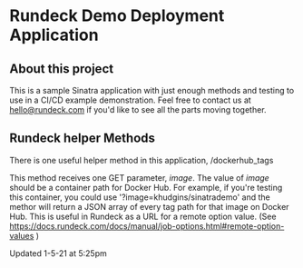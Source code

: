 # Rundeck Demo Deployment Application

## About this project

This is a sample Sinatra application with just enough methods and testing to use in a CI/CD example demonstration. Feel free to contact us at hello@rundeck.com if you'd like to see all the parts moving together.

## Rundeck helper Methods

There is one useful helper method in this application, /dockerhub_tags

This method receives one GET parameter, *image*. The value of *image* should be a container path for Docker Hub. For example, if you're testing this container, you could use '?image=khudgins/sinatrademo' and the methor will return a JSON array of every tag path for that image on Docker Hub. This is useful in Rundeck as a URL for a remote option value. (See https://docs.rundeck.com/docs/manual/job-options.html#remote-option-values )


Updated 1-5-21 at 5:25pm

